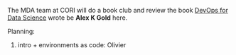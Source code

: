 
The MDA team at CORI will do a book club and review the book [DevOps for Data Science](https://do4ds.com/) wrote be **Alex K Gold** here. 

Planning:

1. intro + environments as code: Olivier

